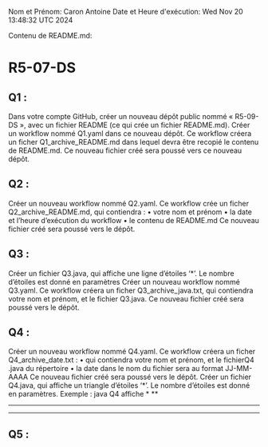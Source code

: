 Nom et Prénom: Caron Antoine
Date et Heure d'exécution: Wed Nov 20 13:48:32 UTC 2024

Contenu de README.md:

# R5-07-DS

## Q1 :  
Dans votre compte GitHub, créer un nouveau dépôt public nommé « R5-09-DS », avec un fichier
README (ce qui crée un fichier README.md).
Créer un workflow nommé Q1.yaml dans ce nouveau dépôt. Ce workflow créera un ficher
Q1_archive_README.md dans lequel devra être recopié le contenu de README.md. Ce nouveau
fichier créé sera poussé vers ce nouveau dépôt.

## Q2 :  
Créer un nouveau workflow nommé Q2.yaml. Ce workflow crée un ficher
Q2_archive_README.md, qui contiendra :
• votre nom et prénom
• la date et l’heure d’exécution du workflow
• le contenu de README.md
Ce nouveau fichier créé sera poussé vers le dépôt.

## Q3 :  
Créer un fichier Q3.java, qui affiche une ligne d’étoiles ‘*’. Le nombre d’étoiles est donné en
paramètres
Créer un nouveau workflow nommé Q3.yaml. Ce workflow créera un ficher Q3_archive_java.txt,
qui contiendra votre nom et prénom, et le fichier Q3.java.
Ce nouveau fichier créé sera poussé vers le dépôt.

## Q4 :  
Créer un nouveau workflow nommé Q4.yaml. Ce workflow créera un ficher Q4_archive_date.txt :
• qui contiendra votre nom et prénom, et le fichierQ4 .java du répertoire
• la date dans le nom du fichier sera au format JJ-MM-AAAA
Ce nouveau fichier créé sera poussé vers le dépôt.
Créer un fichier Q4.java, qui affiche un triangle d’étoiles ‘*’. Le nombre d’étoiles est donné en
paramètres. Exemple : java Q4 affiche
*
**
***
****

## Q5 :  
